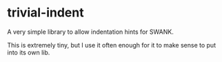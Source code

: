 trivial-indent
==============

A very simple library to allow indentation hints for SWANK.

This is extremely tiny, but I use it often enough for it to make sense to put into its own lib.
